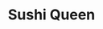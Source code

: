 ---
layout: place
title: Sushi Queen
permalink: /new-york/tonawanda/sushi-queen.html
stateAbbr: NY
stateName: New York
cityName: Tonawanda
seo:
  type: restaurant
  links: https://www.sushiqueenny.com/
place_id: ChIJMVOMdQpt04kRYAZPPigFjYU
photos:
  - name: >-
      places/ChIJMVOMdQpt04kRYAZPPigFjYU/photos/AeeoHcIZVe_MRxB0u9RXwEeUbaPY5AuKQZgXORnSthwEGbV-Q4UjP5d36OapioKYfuXXV47spe_TfhtVTmtECoUc7DrJ5BfUM3kSJoEMkPT-MwQc9VvpMKvREQa5PgEDNP_1imcbL552hpRHoaIWPCWuEcT9JL3cTbXG0mn2qg-G4OzBzeh969-xFyEyS2XE3MspyDOajPhHFdT5yVaz3S1N5tdxY3u7w0mEkvzmyq_OxAHbP2wVTDDcF2p4TBGjK0bxj0C1j3ADipkAqTf4A1My7ZwDb9XiZ__x2o4FVxFG9XH0U9wuDCzADtsMpUKaz-9ludv9tZMuUMNF9whzh2CqPW-5XijGxf7McSMvd2lieUdQ2XmQ6PM3nh4uWUNtvxGN6osrLiPS6iAvnSJGG_JL8NK1Gn6qJGJPrFInqQksbAFZzOlE
    widthPx: 1706
    heightPx: 1280
    authorAttributions:
      - displayName: Ryan
        uri: https://maps.google.com/maps/contrib/112932017664318706106
        photoUri: >-
          https://lh3.googleusercontent.com/a/ACg8ocJda1v7ldc4IW7G2hjczLXw9nAqy-EgCT3gaJb65bhIzIoL0w=s100-p-k-no-mo
    flagContentUri: >-
      https://www.google.com/local/imagery/report/?cb_client=maps_api_places.places_api&image_key=!1e10!2sCIHM0ogKEICAgICe4ca2sQE&hl=en-US
    googleMapsUri: >-
      https://www.google.com/maps/place//data=!3m4!1e2!3m2!1sCIHM0ogKEICAgICe4ca2sQE!2e10!4m2!3m1!1s0x89d36d0a758c5331:0x858d05283e4f0660
  - name: >-
      places/ChIJMVOMdQpt04kRYAZPPigFjYU/photos/AeeoHcJT7sKtEOs5YKEBQg5gkxuirtVOb0IoFi1Jk7vvloAx3adMsaAXW6FqEFgAFXuY_NEpIIgO5Rh1yLlRoEanv1ox4naGU_1BrndqU0Uk5UkEs9vOsprGMuBczYTSx-qEWRRGsyVsDXDW1sIK6ezE5_1c4HSr4olXbtoI0VecOq7r6U4dNPHKB3JA5ahzyojIY-bN_Djfjb4PyRmDeVmZFAJ2STccaHoFxKZtPtUk6ShLJ5mwWQOEVd6jmqumKbOM4ph_C0LocBTc80A7UhDVI242tYgygm-R6o-NQmBhJ1r1vA
    widthPx: 2676
    heightPx: 3594
    authorAttributions:
      - displayName: Sushi Queen
        uri: https://maps.google.com/maps/contrib/103148454954791852570
        photoUri: >-
          https://lh3.googleusercontent.com/a/ACg8ocI-4CBW3Qy1xyMOEPeL93QwG4M-lnvH2DJTuu8uawcKwsaP2Q=s100-p-k-no-mo
    flagContentUri: >-
      https://www.google.com/local/imagery/report/?cb_client=maps_api_places.places_api&image_key=!1e10!2sAF1QipMEMAqcr4FFVXV6K1xSANLyxJ7rHwZNkggXxrAy&hl=en-US
    googleMapsUri: >-
      https://www.google.com/maps/place//data=!3m4!1e2!3m2!1sAF1QipMEMAqcr4FFVXV6K1xSANLyxJ7rHwZNkggXxrAy!2e10!4m2!3m1!1s0x89d36d0a758c5331:0x858d05283e4f0660
  - name: >-
      places/ChIJMVOMdQpt04kRYAZPPigFjYU/photos/AeeoHcJzzT8BoEvdhYCQRZEV0wnnWiaUQAqelo8CETefUmGxkzTzpmnH2OHiG02I7nBVEY0aTvGs6GGKsL8lqjTSvFVk2CwQuN8HFuXaCqaax8CY5nl1Q7Bq2Gsef1gFkXpRpK9__BMAm_kjJmYGPND3Z46FVt0c_4P9QpXdhPJIrUryfFfE8M0T3GWcM6fesCpEyN-NhcLsDNrWnFCW7PQ8-9KKTYuWzyFsuk6kV4QqPyBkBmF8Q9yHJHSn0WJ5_qmIqId39Esvxtz1OdoKo6s7WgMCRTvBb81gYYhHWxjkDDVQ2v5tiAT-Ejn4dIOh6o8KUq4JiWf2rvLfqhbgD-HlWuFo1UZMg18Db2ZO0_Mvwd2C29aYqaWvg3URQww7e5p_hjau0J3lrGDxZ_7Jp9errwPVTGCjdKpSbZOR9eucIN2mhwKa
    widthPx: 4624
    heightPx: 3472
    authorAttributions:
      - displayName: Sarah Malczewski
        uri: https://maps.google.com/maps/contrib/113434452585241744616
        photoUri: >-
          https://lh3.googleusercontent.com/a/ACg8ocL1Aqb7FnJABfLcxJV0GBtGUlxwq3vSXYS6lqIgRvB_9iCNvQ=s100-p-k-no-mo
    flagContentUri: >-
      https://www.google.com/local/imagery/report/?cb_client=maps_api_places.places_api&image_key=!1e10!2sCIHM0ogKEICAgICvjJvK_wE&hl=en-US
    googleMapsUri: >-
      https://www.google.com/maps/place//data=!3m4!1e2!3m2!1sCIHM0ogKEICAgICvjJvK_wE!2e10!4m2!3m1!1s0x89d36d0a758c5331:0x858d05283e4f0660
  - name: >-
      places/ChIJMVOMdQpt04kRYAZPPigFjYU/photos/AeeoHcIgdNIjywi4wi6yDyCsYvEA0p1Ohrs_A3nuulNxYIJJ7yiAbS6t5yqNbymthtx5rsqjSXoy5DngbTRmBxriVO0KUM8LRfoF5a7YO226wWXArlYbuBZYJxxsBysawJGe-LX2-9kJQHw2-qp-Qv5FEmi_TVo41YT1_V0nGTfsVS5JJh7GJ5t5Xu3BnuMyW99cdj03m84M1KtEhbkyLiVWsSPAZjR4SEea4aTv8WdYb3V-tW40quy_9W_VqBAbiC_ZQvY0AUK50oZXXeCDWSsg_DGcY2EET0EOjephwvxXWvqIxvfLv1jpB3Pa86X3qYuy67N4HULLfugCquXrST7JgmS81S-NEvu9M78fCN_cAd8TmO4t3btRJVwgMgSmwRM-XxObDa0yBTwDBhvAYndT6bHHnkWx674j3hPKzZ241Cn8fbS6
    widthPx: 3000
    heightPx: 4000
    authorAttributions:
      - displayName: Hex Kleinmartin
        uri: https://maps.google.com/maps/contrib/105729683495611208850
        photoUri: >-
          https://lh3.googleusercontent.com/a-/ALV-UjUtiTKJYOLxC6seSUZhtDpoQ4Pn34sp6r1uqhVxmekiawbecrtd=s100-p-k-no-mo
    flagContentUri: >-
      https://www.google.com/local/imagery/report/?cb_client=maps_api_places.places_api&image_key=!1e10!2sCIHM0ogKEICAgICr6MC74gE&hl=en-US
    googleMapsUri: >-
      https://www.google.com/maps/place//data=!3m4!1e2!3m2!1sCIHM0ogKEICAgICr6MC74gE!2e10!4m2!3m1!1s0x89d36d0a758c5331:0x858d05283e4f0660
  - name: >-
      places/ChIJMVOMdQpt04kRYAZPPigFjYU/photos/AeeoHcJh2y3JqoD_aYmyomTS373Y3C9AEPlPn9j9iFXwJTAMmswPjjYnGDvinAyGn85rq2WdcKZeIlgMAw4uIYddfHaPu4JbDOOciUc8YM-7xsW8yGdOdcQbl2_UmIrXcwxJRaxye9jdViaQXgdFf0Avxciqz2dVsf2bsAtIwVhzR6SayOHMVufUbtmbzGjko53KveLwdmJRgKyYB3P9lOxJioHrf8Wf9uIYIpZ5_GF--fRVJKER7PZaCbRFEXiIb9WxncuHeoNRAx-ABiLXb2NYs-MQeHprGV6upoN3zCkPK2y7zES2o05VKI3RsfvbT-0vcukHl01Q6LP-eD2awxI6Ol73KLbgGP2Rg4yw5Y1leZX3WzLj1yNHETk9Khhe0prKIBqWhbTUZSg6fDxx_CAlzM9rneSpGsW9_czIhBifZV6vVg
    widthPx: 4000
    heightPx: 3000
    authorAttributions:
      - displayName: Serge A
        uri: https://maps.google.com/maps/contrib/110566888008011388122
        photoUri: >-
          https://lh3.googleusercontent.com/a-/ALV-UjVpVrYwI2OQebU-csG_62WIPllTlRsx6TUXvdY1h2M3QElPTRring=s100-p-k-no-mo
    flagContentUri: >-
      https://www.google.com/local/imagery/report/?cb_client=maps_api_places.places_api&image_key=!1e10!2sCIHM0ogKEICAgIDz37y3Gw&hl=en-US
    googleMapsUri: >-
      https://www.google.com/maps/place//data=!3m4!1e2!3m2!1sCIHM0ogKEICAgIDz37y3Gw!2e10!4m2!3m1!1s0x89d36d0a758c5331:0x858d05283e4f0660
  - name: >-
      places/ChIJMVOMdQpt04kRYAZPPigFjYU/photos/AeeoHcIJgKs169CycfPYpEa0NFB2a5TMybfaaHNU_TL1geArjqw5yO8thGjU5Sf0QCM9n8bvAR5xXTP57XosFhUMFl0xiU_E2LhE-9oudVWVqRzr7BK4snIM7wthWOhE3N-XXa0oaOFOjkVeU9CPE9HioEuNi8pkuC1lndcComMtduNg1Z47WufD-Caf09z8J3UCK9wZgqfWhoj3_52aEb333o5T0MTDTEVOiNfJ_e1NP-4oO41levWq1B-Tjgaw01pHqpho6EDMU0qXHcP8TX1Ru6BXnxflv_hPTuIiBXLkIRWksviBWypf2E629sc0JYuoru4mgYeuv3nocXzaeKd9FmIshZwy3BE0bnJADBglZKHHaJeLj6UgSO5hrSUbYobOjpJu_Sl-cJ_3aYRgsWLHCibNrUtLfWXtWFXGKnKvVMDv_k8
    widthPx: 3472
    heightPx: 4624
    authorAttributions:
      - displayName: Sarah Malczewski
        uri: https://maps.google.com/maps/contrib/113434452585241744616
        photoUri: >-
          https://lh3.googleusercontent.com/a/ACg8ocL1Aqb7FnJABfLcxJV0GBtGUlxwq3vSXYS6lqIgRvB_9iCNvQ=s100-p-k-no-mo
    flagContentUri: >-
      https://www.google.com/local/imagery/report/?cb_client=maps_api_places.places_api&image_key=!1e10!2sCIHM0ogKEICAgICvjJuqgAE&hl=en-US
    googleMapsUri: >-
      https://www.google.com/maps/place//data=!3m4!1e2!3m2!1sCIHM0ogKEICAgICvjJuqgAE!2e10!4m2!3m1!1s0x89d36d0a758c5331:0x858d05283e4f0660
  - name: >-
      places/ChIJMVOMdQpt04kRYAZPPigFjYU/photos/AeeoHcJczqMwn5X99Ba-ZBSdMqE-3Oxk_SixOWaBgLjYtqHYhourkqTVqLMesh0QDmiqK9Mr7A6sgXWZAN-qagui48WZ256aHMB6iJK3EmoNzcpSqP-Z7IKy1Bn_AO-2zbBrlVLt4lODxJuFHaXZr48Ma5i2Uabh5ApPkb56UCxfEqcrkssJl4Lf2RqEXj7m9gqG6RM2eVGPyq1Rfo6q5I5COK4iVN47-Zl3_cFus1NpVLUJwperUC9wFt-cFug9DM35yatrKbQRLvednEshwjNt5sGIq3xZTXltwNJ65mKX1J73YNmRe3mmNCmrVMHTUINusrYaZ0-KwDXo-4OluCU8e8dDqRxmrk2sXMTTO8tjWOyqmjQcICxhCKiUR85gtsoGIIn4NGK0hCmmFkPXYIJUahR_WjoeSlFKOk-rxma2LkS0UyDOqLHZ2IIq42I_NQ
    widthPx: 4032
    heightPx: 2268
    authorAttributions:
      - displayName: Connor St. Peter
        uri: https://maps.google.com/maps/contrib/113020740393065222364
        photoUri: >-
          https://lh3.googleusercontent.com/a-/ALV-UjVWN1U-Ds8PqTkqtg7r4MKb6fDd28Pps0XX5GmatI5AybjfUCngxg=s100-p-k-no-mo
    flagContentUri: >-
      https://www.google.com/local/imagery/report/?cb_client=maps_api_places.places_api&image_key=!1e10!2sCIABIhADydER5C1nfmfwJ4wABV_k&hl=en-US
    googleMapsUri: >-
      https://www.google.com/maps/place//data=!3m4!1e2!3m2!1sCIABIhADydER5C1nfmfwJ4wABV_k!2e10!4m2!3m1!1s0x89d36d0a758c5331:0x858d05283e4f0660
  - name: >-
      places/ChIJMVOMdQpt04kRYAZPPigFjYU/photos/AeeoHcJe6FwJIcSmnJg07xU4H3d-0ZlMGyNXSHpJBk3tfOBd6wncMCvVOALLksU4QaQ-xVYzd_EDvb-R5OO2ui2pTHwngUGSGSXcee0Yg2w4j-2UbQbdCy6u_9iNJThQZepNf7IjV3Eb8LgC267gLKuF376mEEJagrD5hz7lzCiFrK8IFGiEVQxgJN4alGxUydXB53yMJuBwN18X9n1P-BtPLL7UtgTq2T759IfW7mySdAmCzbJTTjf3TXFd7s4vN_kGGFe5lPSrgwuQsZ9Ptm6IGR92d1oFFJnzPtcBCYOUZzaU2dri3nVd_9vGKmlQ4YPNluq8McVmwY3UgjIWBt5xXAUOOb_l8g1RdeCTzWciEryKXGHj8YEyd1L1G2eOihfTUQjuAJ6s92U4v-b-JRyfT8NUFyTSRYAzKJW5MUVShhc
    widthPx: 3472
    heightPx: 4624
    authorAttributions:
      - displayName: Sarah Malczewski
        uri: https://maps.google.com/maps/contrib/113434452585241744616
        photoUri: >-
          https://lh3.googleusercontent.com/a/ACg8ocL1Aqb7FnJABfLcxJV0GBtGUlxwq3vSXYS6lqIgRvB_9iCNvQ=s100-p-k-no-mo
    flagContentUri: >-
      https://www.google.com/local/imagery/report/?cb_client=maps_api_places.places_api&image_key=!1e10!2sCIHM0ogKEICAgICvjJvKfw&hl=en-US
    googleMapsUri: >-
      https://www.google.com/maps/place//data=!3m4!1e2!3m2!1sCIHM0ogKEICAgICvjJvKfw!2e10!4m2!3m1!1s0x89d36d0a758c5331:0x858d05283e4f0660
  - name: >-
      places/ChIJMVOMdQpt04kRYAZPPigFjYU/photos/AeeoHcKqr-fBgFwwiWRyzv6Z0ttA06E29mMGya8q_Vs52j_klq5psuXFiNAtbdzjT4twhtb88sBo5RPA8Pz-VzorUljbX-Z__6CLizkw7AmZxPRWz3AqQTEr0LFNQyInCxyXDYscCV-DyF4RemumcQCbysyyIbiJ9swdRrZMX3BXcQ6tX-zdtjnNI_QJrqmjmWbLyVB9yzGit3LQRmtA64NNax6FxfrP64MuPK0Wsi-H8gk-88wplXnRBaeoMIX4YcfPNxL5LTM2i8INJuJNjP6C61PkMG7-nkjWHfqfp5UAoV9uoYMGJF-_cTzMkeIKS11-BBFIoJ4_XmqyVRKuTjKsC87wYLkTbG-ZbUYxU1WsyKdvIOufDAShqD3zn1GJM33KcXQW1oYLXcnl4Bsq9HAMYu_lCm79iimSz9jYbqNCvszng9At
    widthPx: 3000
    heightPx: 4000
    authorAttributions:
      - displayName: Brian Marciniak
        uri: https://maps.google.com/maps/contrib/109815688215560129778
        photoUri: >-
          https://lh3.googleusercontent.com/a-/ALV-UjVdbdcAfXp6qbiZKff_Ktffp6DeGgZIp1yQGRP2GX0adxf4pPpMPQ=s100-p-k-no-mo
    flagContentUri: >-
      https://www.google.com/local/imagery/report/?cb_client=maps_api_places.places_api&image_key=!1e10!2sCIHM0ogKEICAgICH3fqK1wE&hl=en-US
    googleMapsUri: >-
      https://www.google.com/maps/place//data=!3m4!1e2!3m2!1sCIHM0ogKEICAgICH3fqK1wE!2e10!4m2!3m1!1s0x89d36d0a758c5331:0x858d05283e4f0660
  - name: >-
      places/ChIJMVOMdQpt04kRYAZPPigFjYU/photos/AeeoHcJrxCeFonA8DH1XuykNhTgdJvJeMxmhsBEupxUVWcD2bDkI_BEBbKIvN-8HJw1Y0SQKS_s48u-SeVZDM7dDaaA0ddlwbZ-iTuncZ0m6qIdLssHPm-_4iq92PL_KYumY5P5enR4BVJcc089Oo3ufBvrkO4MRLmyGvxunaUOvriLRzw9nhocmixKWArZAHTg2ev-fvT4gF3g1LU2aLEtRGnsf5NuGIhj08VW51YssRU9ZgOmtGrGo6KRfUs-Yfpit2TBKv9bJH0qghegnHwWi-KLWrstqM0CfdKVGSSRHqy_G9OaYQrhdOlA8yvYwRkvgr0xu1LSVd5yS8bYqKNkEDiSJGLek8hkFpPYurQU2FFF_y_ADz5sf13YjazbEyWpRhldZ4phpvZDrZHGL-6Hbp8PjKZucynBcoDUb1QoSiyMEgQ
    widthPx: 3600
    heightPx: 4800
    authorAttributions:
      - displayName: Darnell Huff
        uri: https://maps.google.com/maps/contrib/116441903000748311456
        photoUri: >-
          https://lh3.googleusercontent.com/a/ACg8ocIFzZCVUYFiL8zLaVH5JIbAhEDF4o7KCnqSB0pTWrm_iHitvw=s100-p-k-no-mo
    flagContentUri: >-
      https://www.google.com/local/imagery/report/?cb_client=maps_api_places.places_api&image_key=!1e10!2sCIHM0ogKEICAgICn_7vQJw&hl=en-US
    googleMapsUri: >-
      https://www.google.com/maps/place//data=!3m4!1e2!3m2!1sCIHM0ogKEICAgICn_7vQJw!2e10!4m2!3m1!1s0x89d36d0a758c5331:0x858d05283e4f0660
address: 4248 Delaware Ave, Tonawanda, NY 14150, USA
street: 4248 Delaware Ave
city: Tonawanda
state: NY
zip: '14150'
country: USA
neighborhood: Cardinal O'Hara
latitude: '43.000009'
longitude: '-78.875639'
accessibility_options:
  wheelchairAccessibleParking: true
  wheelchairAccessibleEntrance: true
  wheelchairAccessibleRestroom: true
  wheelchairAccessibleSeating: true
business_status: OPERATIONAL
name: Sushi Queen
google_maps_links:
  directionsUri: >-
    https://www.google.com/maps/dir//''/data=!4m7!4m6!1m1!4e2!1m2!1m1!1s0x89d36d0a758c5331:0x858d05283e4f0660!3e0
  placeUri: https://maps.google.com/?cid=9623353649162815072
  writeAReviewUri: >-
    https://www.google.com/maps/place//data=!4m3!3m2!1s0x89d36d0a758c5331:0x858d05283e4f0660!12e1
  reviewsUri: >-
    https://www.google.com/maps/place//data=!4m4!3m3!1s0x89d36d0a758c5331:0x858d05283e4f0660!9m1!1b1
  photosUri: >-
    https://www.google.com/maps/place//data=!4m3!3m2!1s0x89d36d0a758c5331:0x858d05283e4f0660!10e5
primary_type: Japanese Restaurant
opening_hours:
  regular: null
  current: null
secondary_opening_hours:
  regular:
    weekdayDescriptions: null
    type: null
  current:
    weekdayDescriptions: null
    type: null
phone: (716) 495-8391
price_level: PRICE_LEVEL_MODERATE
price_range: $20 &ndash; $30
rating: '4.6'
rating_count: 0
website: https://www.sushiqueenny.com/
description: >-
  Discover Sushi Queen in Tonawanda, NY$$$Sushi Queen in Tonawanda, New York,
  stands out as a go-to spot for fresh Japanese dining, offering an inviting
  atmosphere and a menu brimming with flavorful sushi options that appeal to
  anyone searching for top-rated sushi nearby. The restaurant features an
  all-you-can-eat selection that highlights creative rolls and traditional
  dishes, all prepared with high-quality ingredients for a satisfying meal.
  Accessibility is a key highlight, with wheelchair-friendly parking, entrances,
  and seating that make it easy for everyone to enjoy. Whether you're craving
  innovative flavors or classic favorites, this Japanese eatery provides a
  welcoming space for casual lunches or group dinners, making it a solid choice
  among sushi places near me. Its moderate pricing adds to the appeal, ensuring
  a memorable experience without breaking the bank.
generative_summary: >-
  Discover Sushi Queen in Tonawanda, NY$$$Sushi Queen in Tonawanda, New York,
  stands out as a go-to spot for fresh Japanese dining, offering an inviting
  atmosphere and a menu brimming with flavorful sushi options that appeal to
  anyone searching for top-rated sushi nearby. The restaurant features an
  all-you-can-eat selection that highlights creative rolls and traditional
  dishes, all prepared with high-quality ingredients for a satisfying meal.
  Accessibility is a key highlight, with wheelchair-friendly parking, entrances,
  and seating that make it easy for everyone to enjoy. Whether you're craving
  innovative flavors or classic favorites, this Japanese eatery provides a
  welcoming space for casual lunches or group dinners, making it a solid choice
  among sushi places near me. Its moderate pricing adds to the appeal, ensuring
  a memorable experience without breaking the bank.
generative_disclosure: Summarized by AI using the Grok-3-Mini model.
reviews:
  - name: >-
      places/ChIJMVOMdQpt04kRYAZPPigFjYU/reviews/ChdDSUhNMG9nS0VJQ0FnTUNJelpiLTd3RRAB
    relativePublishTimeDescription: a week ago
    rating: 4
    text:
      text: >-
        Did the all you can eat menu and was very satisfied. The eel and the
        black pepper seared tuna were the stars. The rice was good, properly
        cooked and clean. Although the pieces and rolls had smaller portions and
        sizes, I thought that was fine as it was easier to eat and allows one to
        try many different things as opposed to ala carte items. I wish they had
        some Katsu style items but all in all pretty impressed. Service was
        patient and you never got the feeling they were rushing you out.
      languageCode: en
    originalText:
      text: >-
        Did the all you can eat menu and was very satisfied. The eel and the
        black pepper seared tuna were the stars. The rice was good, properly
        cooked and clean. Although the pieces and rolls had smaller portions and
        sizes, I thought that was fine as it was easier to eat and allows one to
        try many different things as opposed to ala carte items. I wish they had
        some Katsu style items but all in all pretty impressed. Service was
        patient and you never got the feeling they were rushing you out.
      languageCode: en
    authorAttribution:
      displayName: Robert Maloney
      uri: https://www.google.com/maps/contrib/105251680157908071436/reviews
      photoUri: >-
        https://lh3.googleusercontent.com/a-/ALV-UjWjgNUck5FTdOjk98HR3y7rdYHdg11Q8h-TP3jDvFdrp0kNhsI=s128-c0x00000000-cc-rp-mo-ba4
    publishTime: '2025-04-03T22:23:31.902077Z'
    flagContentUri: >-
      https://www.google.com/local/review/rap/report?postId=ChdDSUhNMG9nS0VJQ0FnTUNJelpiLTd3RRAB&d=17924085&t=1
    googleMapsUri: >-
      https://www.google.com/maps/reviews/data=!4m6!14m5!1m4!2m3!1sChdDSUhNMG9nS0VJQ0FnTUNJelpiLTd3RRAB!2m1!1s0x89d36d0a758c5331:0x858d05283e4f0660
  - name: >-
      places/ChIJMVOMdQpt04kRYAZPPigFjYU/reviews/ChZDSUhNMG9nS0VJQ0FnSUN2akp2S1h3EAE
    relativePublishTimeDescription: 4 months ago
    rating: 5
    text:
      text: >-
        My husband and I have been here three times in the past two months for
        the all you can eat sushi dinner. There are a wide variety of options to
        choose from on the menu, including appetizers, hibachi items, and sushi.
        Everything is prepared fresh and you can watch the chefs make your
        sushi. We've probably tried almost every sushi item on the menu at this
        point and have loved everything. My favorite is the Rainbow Roll and the
        Crazy Monkey. Sushi Queen has really expanded my sushi palette with
        their traditional and unique choices. I included several pictures of
        some of the plates we ordered. The food is fresh and delicious! The
        service is amazing - efficient and everyone is very kind. This is
        definitely our go to sushi restaurant going forward and I've already
        been telling my friends how amazing it is here! The prices are extremely
        reasonable for the quality of food too!
      languageCode: en
    originalText:
      text: >-
        My husband and I have been here three times in the past two months for
        the all you can eat sushi dinner. There are a wide variety of options to
        choose from on the menu, including appetizers, hibachi items, and sushi.
        Everything is prepared fresh and you can watch the chefs make your
        sushi. We've probably tried almost every sushi item on the menu at this
        point and have loved everything. My favorite is the Rainbow Roll and the
        Crazy Monkey. Sushi Queen has really expanded my sushi palette with
        their traditional and unique choices. I included several pictures of
        some of the plates we ordered. The food is fresh and delicious! The
        service is amazing - efficient and everyone is very kind. This is
        definitely our go to sushi restaurant going forward and I've already
        been telling my friends how amazing it is here! The prices are extremely
        reasonable for the quality of food too!
      languageCode: en
    authorAttribution:
      displayName: Sarah Malczewski
      uri: https://www.google.com/maps/contrib/113434452585241744616/reviews
      photoUri: >-
        https://lh3.googleusercontent.com/a/ACg8ocL1Aqb7FnJABfLcxJV0GBtGUlxwq3vSXYS6lqIgRvB_9iCNvQ=s128-c0x00000000-cc-rp-mo-ba4
    publishTime: '2024-12-08T15:11:47.370182Z'
    flagContentUri: >-
      https://www.google.com/local/review/rap/report?postId=ChZDSUhNMG9nS0VJQ0FnSUN2akp2S1h3EAE&d=17924085&t=1
    googleMapsUri: >-
      https://www.google.com/maps/reviews/data=!4m6!14m5!1m4!2m3!1sChZDSUhNMG9nS0VJQ0FnSUN2akp2S1h3EAE!2m1!1s0x89d36d0a758c5331:0x858d05283e4f0660
  - name: >-
      places/ChIJMVOMdQpt04kRYAZPPigFjYU/reviews/ChdDSUhNMG9nS0VJQ0FnSURfalpleTJ3RRAB
    relativePublishTimeDescription: 2 months ago
    rating: 5
    text:
      text: >-
        Sushi Queen is one of my favorite restaurants! The all-you-can-eat
        option for just $25 per adult is a fantastic deal. The menu is packed
        with so many delicious options—it’s hard to choose! If you can, I highly
        recommend trying everything at least once.


        The crab rangoon is hands-down my favorite—you can never go wrong with
        it. Whether you're craving sushi, appetizers, or classic Japanese
        dishes, Sushi Queen has something for everyone. Definitely a must-visit
        spot for anyone who loves Japanese food!
      languageCode: en
    originalText:
      text: >-
        Sushi Queen is one of my favorite restaurants! The all-you-can-eat
        option for just $25 per adult is a fantastic deal. The menu is packed
        with so many delicious options—it’s hard to choose! If you can, I highly
        recommend trying everything at least once.


        The crab rangoon is hands-down my favorite—you can never go wrong with
        it. Whether you're craving sushi, appetizers, or classic Japanese
        dishes, Sushi Queen has something for everyone. Definitely a must-visit
        spot for anyone who loves Japanese food!
      languageCode: en
    authorAttribution:
      displayName: Bobbie Lynn Binner
      uri: https://www.google.com/maps/contrib/107743532300784890955/reviews
      photoUri: >-
        https://lh3.googleusercontent.com/a/ACg8ocK3M8vzuaTnW-QKtVrDuFZnI50fRWcb6W1kvkXzs35I7EYHNA=s128-c0x00000000-cc-rp-mo-ba3
    publishTime: '2025-01-26T04:06:45.598664Z'
    flagContentUri: >-
      https://www.google.com/local/review/rap/report?postId=ChdDSUhNMG9nS0VJQ0FnSURfalpleTJ3RRAB&d=17924085&t=1
    googleMapsUri: >-
      https://www.google.com/maps/reviews/data=!4m6!14m5!1m4!2m3!1sChdDSUhNMG9nS0VJQ0FnSURfalpleTJ3RRAB!2m1!1s0x89d36d0a758c5331:0x858d05283e4f0660
  - name: >-
      places/ChIJMVOMdQpt04kRYAZPPigFjYU/reviews/ChdDSUhNMG9nS0VJQ0FnTURJaXYzQmxRRRAB
    relativePublishTimeDescription: in the last week
    rating: 4
    text:
      text: >-
        Great place for sushi and veg sushi. We normally do pick up, but I
        learned about their all you can eat Monday lunch. It's nice to go with
        the wife for lunch when we have off. All the food was pretty good and I
        can't say I had anything bad. Staff are all very nice people and we will
        definitely go bad for the Monday lunches
      languageCode: en
    originalText:
      text: >-
        Great place for sushi and veg sushi. We normally do pick up, but I
        learned about their all you can eat Monday lunch. It's nice to go with
        the wife for lunch when we have off. All the food was pretty good and I
        can't say I had anything bad. Staff are all very nice people and we will
        definitely go bad for the Monday lunches
      languageCode: en
    authorAttribution:
      displayName: Nicola
      uri: https://www.google.com/maps/contrib/117504534308499491472/reviews
      photoUri: >-
        https://lh3.googleusercontent.com/a-/ALV-UjUZWvfJrTQkcPnwQLG1QemfXnQ2GmoJ28ZhvhTJh8ctvops7nRfsw=s128-c0x00000000-cc-rp-mo-ba4
    publishTime: '2025-04-08T18:49:46.434282Z'
    flagContentUri: >-
      https://www.google.com/local/review/rap/report?postId=ChdDSUhNMG9nS0VJQ0FnTURJaXYzQmxRRRAB&d=17924085&t=1
    googleMapsUri: >-
      https://www.google.com/maps/reviews/data=!4m6!14m5!1m4!2m3!1sChdDSUhNMG9nS0VJQ0FnTURJaXYzQmxRRRAB!2m1!1s0x89d36d0a758c5331:0x858d05283e4f0660
  - name: >-
      places/ChIJMVOMdQpt04kRYAZPPigFjYU/reviews/ChZDSUhNMG9nS0VJQ0FnSUNuXzd2UWV3EAE
    relativePublishTimeDescription: 6 months ago
    rating: 5
    text:
      text: >-
        I came here for lunch break not knowing what to expect, but I must say
        that I was shocked by how much I enjoyed the meal. Everything tasted
        great and it was all very fresh; you cannot beat the all you can eat
        lunch for only $16.99. I will definitely be back.
      languageCode: en
    originalText:
      text: >-
        I came here for lunch break not knowing what to expect, but I must say
        that I was shocked by how much I enjoyed the meal. Everything tasted
        great and it was all very fresh; you cannot beat the all you can eat
        lunch for only $16.99. I will definitely be back.
      languageCode: en
    authorAttribution:
      displayName: Darnell Huff
      uri: https://www.google.com/maps/contrib/116441903000748311456/reviews
      photoUri: >-
        https://lh3.googleusercontent.com/a/ACg8ocIFzZCVUYFiL8zLaVH5JIbAhEDF4o7KCnqSB0pTWrm_iHitvw=s128-c0x00000000-cc-rp-mo
    publishTime: '2024-10-01T20:16:02.726123Z'
    flagContentUri: >-
      https://www.google.com/local/review/rap/report?postId=ChZDSUhNMG9nS0VJQ0FnSUNuXzd2UWV3EAE&d=17924085&t=1
    googleMapsUri: >-
      https://www.google.com/maps/reviews/data=!4m6!14m5!1m4!2m3!1sChZDSUhNMG9nS0VJQ0FnSUNuXzd2UWV3EAE!2m1!1s0x89d36d0a758c5331:0x858d05283e4f0660
review_summary: >-
  What Customers Are Buzzing About$$$Visitors to Sushi Queen often rave about
  the fantastic value of the all-you-can-eat deals, which let you sample a wide
  range of tasty sushi and appetizers without feeling rushed. Folks appreciate
  how everything comes out fresh and well-prepared, with creative rolls standing
  out as crowd-pleasers that expand your sushi horizons. The service gets high
  marks for being friendly and efficient, creating a relaxed vibe that keeps
  people coming back for more. Overall, it's clear that the reasonable prices
  and variety make this a reliable pick for anyone hunting for quality Japanese
  eats, though some note that portion sizes are on the smaller side to encourage
  trying more options. If you're looking for a spot that delivers solid flavors
  and a positive dining experience, this place doesn't disappoint.
review_disclosure: Summarized by AI using the Grok-3-Mini model.
parking_options:
  freeParkingLot: true
  freeStreetParking: true
  valetParking: false
payment_options:
  acceptsCreditCards: true
  acceptsDebitCards: true
  acceptsCashOnly: false
  acceptsNfc: true
allow_dogs: null
curbside_pickup: null
delivery: true
dine_in: true
good_for_children: true
good_for_groups: true
good_for_sports: false
live_music: false
menu_for_children: true
outdoor_seating: false
reservable: true
restroom: true
serves_beer: true
serves_breakfast: false
serves_brunch: false
serves_cocktails: true
serves_coffee: null
serves_dinner: true
serves_dessert: true
serves_lunch: true
serves_vegetarian_food: true
serves_wine: true
takeout: true
update_category: pro
places_description: null

---